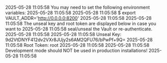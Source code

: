 2025-05-28 11:05:58 You may need to set the following environment variables:
2025-05-28 11:05:58 
2025-05-28 11:05:58     $ export VAULT_ADDR='http://0.0.0.0:8200'
2025-05-28 11:05:58 
2025-05-28 11:05:58 The unseal key and root token are displayed below in case you want to
2025-05-28 11:05:58 seal/unseal the Vault or re-authenticate.
2025-05-28 11:05:58 
2025-05-28 11:05:58 Unseal Key: 9d2VtDNYF412dv2VXr8JUjy2s6AM2QFU76/bPwPf+9Q=
2025-05-28 11:05:58 Root Token: root
2025-05-28 11:05:58 
2025-05-28 11:05:58 Development mode should NOT be used in production installations!
2025-05-28 11:05:58 
